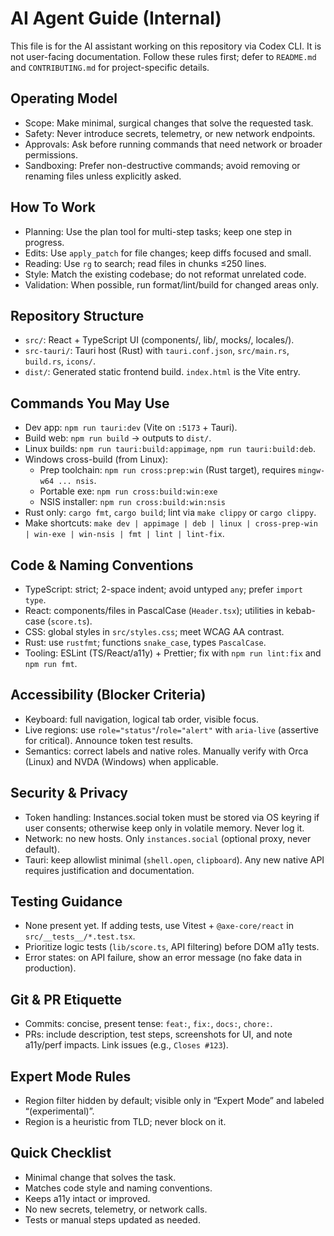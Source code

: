 # AI Agent Guide (Internal)

This file is for the AI assistant working on this repository via Codex CLI. It is not user-facing documentation. Follow these rules first; defer to `README.md` and `CONTRIBUTING.md` for project-specific details.

## Operating Model

- Scope: Make minimal, surgical changes that solve the requested task.
- Safety: Never introduce secrets, telemetry, or new network endpoints.
- Approvals: Ask before running commands that need network or broader permissions.
- Sandboxing: Prefer non-destructive commands; avoid removing or renaming files unless explicitly asked.

## How To Work

- Planning: Use the plan tool for multi-step tasks; keep one step in progress.
- Edits: Use `apply_patch` for file changes; keep diffs focused and small.
- Reading: Use `rg` to search; read files in chunks ≤250 lines.
- Style: Match the existing codebase; do not reformat unrelated code.
- Validation: When possible, run format/lint/build for changed areas only.

## Repository Structure

- `src/`: React + TypeScript UI (components/, lib/, mocks/, locales/).
- `src-tauri/`: Tauri host (Rust) with `tauri.conf.json`, `src/main.rs`, `build.rs`, `icons/`.
- `dist/`: Generated static frontend build. `index.html` is the Vite entry.

## Commands You May Use

- Dev app: `npm run tauri:dev` (Vite on `:5173` + Tauri).
- Build web: `npm run build` → outputs to `dist/`.
- Linux builds: `npm run tauri:build:appimage`, `npm run tauri:build:deb`.
- Windows cross-build (from Linux):
  - Prep toolchain: `npm run cross:prep:win` (Rust target), requires `mingw-w64 ... nsis`.
  - Portable exe: `npm run cross:build:win:exe`
  - NSIS installer: `npm run cross:build:win:nsis`
- Rust only: `cargo fmt`, `cargo build`; lint via `make clippy` or `cargo clippy`.
- Make shortcuts: `make dev | appimage | deb | linux | cross-prep-win | win-exe | win-nsis | fmt | lint | lint-fix`.

## Code & Naming Conventions

- TypeScript: strict; 2-space indent; avoid untyped `any`; prefer `import type`.
- React: components/files in PascalCase (`Header.tsx`); utilities in kebab-case (`score.ts`).
- CSS: global styles in `src/styles.css`; meet WCAG AA contrast.
- Rust: use `rustfmt`; functions `snake_case`, types `PascalCase`.
- Tooling: ESLint (TS/React/a11y) + Prettier; fix with `npm run lint:fix` and `npm run fmt`.

## Accessibility (Blocker Criteria)

- Keyboard: full navigation, logical tab order, visible focus.
- Live regions: use `role="status"`/`role="alert"` with `aria-live` (assertive for critical). Announce token test results.
- Semantics: correct labels and native roles. Manually verify with Orca (Linux) and NVDA (Windows) when applicable.

## Security & Privacy

- Token handling: Instances.social token must be stored via OS keyring if user consents; otherwise keep only in volatile memory. Never log it.
- Network: no new hosts. Only `instances.social` (optional proxy, never default).
- Tauri: keep allowlist minimal (`shell.open`, `clipboard`). Any new native API requires justification and documentation.

## Testing Guidance

- None present yet. If adding tests, use Vitest + `@axe-core/react` in `src/__tests__/*.test.tsx`.
- Prioritize logic tests (`lib/score.ts`, API filtering) before DOM a11y tests.
- Error states: on API failure, show an error message (no fake data in production).

## Git & PR Etiquette

- Commits: concise, present tense: `feat:`, `fix:`, `docs:`, `chore:`.
- PRs: include description, test steps, screenshots for UI, and note a11y/perf impacts. Link issues (e.g., `Closes #123`).

## Expert Mode Rules

- Region filter hidden by default; visible only in “Expert Mode” and labeled “(experimental)”.
- Region is a heuristic from TLD; never block on it.

## Quick Checklist

- Minimal change that solves the task.
- Matches code style and naming conventions.
- Keeps a11y intact or improved.
- No new secrets, telemetry, or network calls.
- Tests or manual steps updated as needed.
